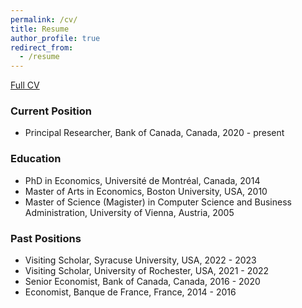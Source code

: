 ```yaml
---
permalink: /cv/
title: Resume
author_profile: true
redirect_from:
  - /resume
---
```


[Full CV](https://steingress.github.io\files\CV_Steingress_Walter.pdf)

### Current Position
* Principal Researcher, Bank of Canada, Canada, 2020 - present  

### Education  
* PhD in Economics, Université de Montréal, Canada, 2014  
* Master of Arts in Economics, Boston University, USA, 2010  
* Master of Science (Magister) in Computer Science and Business Administration, University of Vienna, Austria, 2005  

### Past Positions
* Visiting Scholar, Syracuse University, USA, 2022 - 2023
* Visiting Scholar, University of Rochester, USA, 2021 - 2022  
* Senior Economist, Bank of Canada, Canada, 2016 - 2020  
* Economist, Banque de France, France,  2014 - 2016  
